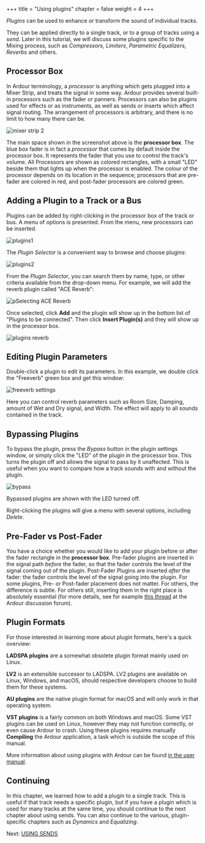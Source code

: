 +++
title = "Using plugins"
chapter = false
weight = 4
+++

_Plugins_ can be used to enhance or transform the sound of individual tracks.

They can be applied directly to a single track, or to a group of tracks using
a _send_. Later in this tutorial, we will discuss some plugins specific to the
Mixing process, such as _Compressors_, _Limiters_, _Parametric Equalizers_,
_Reverbs_ and others.

## Processor Box 

In Ardour terminology, a _processor_ is anything which gets plugged
into a Mixer Strip, and treats the signal in some way. Ardour provides
several built-in processors such as the fader or panners. Processors can
also be plugins used for effects or as instruments, as well as sends or
inserts which affect signal routing. The arrangement of processors is
arbitrary, and there is no limit to how many there can be.

![mixer strip 2](en/Ardour4_Mixer_Strip_2.png) 
 
The main space shown in the screenshot above is the **processor box**. The blue
box fader is in fact a _processor_ that comes by default inside the processor
box. It represents the fader that you use to control the track's volume. All
Processors are shown as colored rectangles, with a small "LED" beside them that
lights up when the processor is enabled. The colour of the processor depends on
its location in the sequence; processors that are pre-fader are colored in red,
and post-fader processors are colored green. 

## Adding a Plugin to a Track or a Bus 

Plugins can be added by right-clicking in the processor box of the track or
bus. A menu of options is presented. From the menu, new processors can be
inserted. 

![plugins1](en/Ardour4_Plugins_1.png) 

The _Plugin Selector_ is a convenient way to browse and choose plugins:

![plugins2](en/Ardour4_Plugins_2.png)

From the _Plugin Selector_, you can search them by name, type, or other
criteria available from the drop-down menu. For example, we will add the
reverb plugin called "ACE Reverb":

![pSelecting ACE Reverb](en/ardour7-select-ace-reverb.png)

Once selected, click **Add** and the plugin will show up in the bottom list of
"Plugins to be connected". Then click **Insert Plugin(s)** and they will show
up in the processor box.

![plugins reverb](en/ardour7-ace-reverb-added-to-processor-box.png)

## Editing Plugin Parameters

Double-click a plugin to edit its parameters. In this example, we double click
the "Freeverb" green box and get this window:

![freeverb settings](en/ardour7-ace-reverb-settings.png) 

Here you can control reverb parameters such as Room Size, Damping,
amount of Wet and Dry signal, and Width. The effect will apply to all
sounds contained in the track. 

## Bypassing Plugins

To bypass the plugin, press the *Bypass* button in the plugin settings
window, or simply click the "LED" of the plugin in the processor box.
This turns the plugin off and allows the signal to pass by it
unaffected. This is useful when you want to compare how a track sounds
with and without the plugin. 

![bypass](en/ardour7-ace-reverb-bypass-in-mixer-strip.png) 

Bypassed plugins are shown with the LED turned off. 

Right-clicking the plugins will give a menu with several options, including
_Delete_. 

## Pre-Fader vs Post-Fader

You have a choice whether you would like to add your plugin before or
after the fader rectangle in the **processor box**. Pre-fader plugins
are inserted in the signal path *before* the fader, so that the fader
controls the level of the signal coming out of the plugin. Post-Fader
Plugins are inserted *after* the fader: the fader controls the level of
the signal going into the plugin. For some plugins, Pre- or Post-fader
placement does not matter. For others, the difference is subtle. For
others still, inserting them in the right place is absolutely essential 
(for more details, see for example 
[this thread](https://discourse.ardour.org/t/fader-before-or-after-plugins/100666)
at the Ardour discussion forum).

## Plugin Formats

For those interested in learning more about plugin formats, here's a quick
overview:

**LADSPA plugins** are a somewhat obsolete plugin format mainly used on Linux.

**LV2** is an extensible successor to LADSPA. LV2 plugins are available on
Linux, Windows, and macOS, should respective developers choose to build them
for these systems.

**AU plugins** are the native plugin format for macOS and will only work in
that operating system.

**VST plugins** is a fairly common on both Windows and macOS. Some VST plugins
can be used on Linux, however they may not function correctly, or even cause
Ardour to crash. Using these plugins requires manually **Compiling** the Ardour
application, a task which is outside the scope of this manual.

More information about using plugins with Ardour can be found
[in the user manual](http://manual.ardour.org/working-with-plugins/).

## Continuing

In this chapter, we learned how to add a plugin to a single track. This is
useful if that track needs a specific plugin, but if you have a plugin which is
used for many tracks at the same time, you should continue to the next chapter
about using sends. You can also continue to the various, plugin-specific
chapters such as _Dynamics_ and _Equalizing_.

Next: [USING SENDS](../using-sends)
